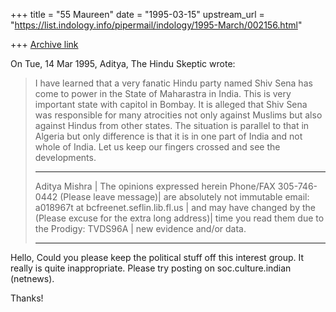 +++
title = "55 Maureen"
date = "1995-03-15"
upstream_url = "https://list.indology.info/pipermail/indology/1995-March/002156.html"

+++
[Archive link](https://list.indology.info/pipermail/indology/1995-March/002156.html)



On Tue, 14 Mar 1995, Aditya, The Hindu Skeptic wrote:

> I have learned that a very fanatic Hindu party named Shiv Sena has come to 
> power in the State of Maharastra in India. This is very important state 
> with capitol in Bombay. It is alleged that Shiv Sena was responsible for 
> many atrocities not only against Muslims but also against Hindus from 
> other states. The situation is parallel to that in Algeria but only 
> difference is that it is in one part of India and not whole of India.
> Let us keep our fingers crossed and see the developments.
> ****************************************************************************
> Aditya Mishra                                | The opinions expressed herein
> Phone/FAX 305-746-0442 (Please leave message)| are absolutely not immutable
> email: a018967t at bcfreenet.seflin.lib.fl.us   | and may have changed by the
>    (Please excuse for the extra long address)| time you read them due to the
> Prodigy: TVDS96A                             | new evidence and/or data.
> ****************************************************************************                                             
> 

Hello,
	Could you please keep the political stuff off this interest 
group. It really is quite inappropriate.  Please try posting on 
soc.culture.indian (netnews).

Thanks!





